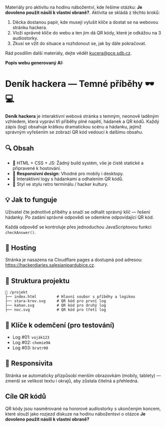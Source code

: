 Materiály pro aktivitu na hodinu nábožentví, kde řešíme otázku: **Je dovoleno použít násilí k vlastní obraně?**. Aktivita se skládá z těchto kroků:

1. Děcka dostanou papír, kde musejí vylušit klíče a dostat se na webovou stránku hackera.
2. Vloží správné klíče do webu a ten jim dá QR kódy, které je odkážou na 3 audiostorky.
3. Zkusí se vžít do situace a rozhdonout se, jak by dále pokračovat.

Rád posdílím další materiály, dejte vědět kucera@pce.sdb.cz.


**Popis webu generovaný AI:**

# Deník hackera — Temné příběhy 🕶️💻

**Deník hackera** je interaktivní webová stránka s temným, neonově laděným vzhledem, která vypráví tři příběhy plné napětí, hádanek a QR kódů. Každý zápis (log) obsahuje krátkou dramatickou scénu a hádanku, jejímž správným vyřešením se zobrazí QR kód vedoucí k dalšímu obsahu.

## 🔍 Obsah

- 💾 HTML + CSS + JS: Žádný build systém, vše je čistě statické a připravené k hostování.
- 📱 **Responsivní design**: Vhodné pro mobily i desktopy.
- 🔐 Interaktivní logy s hádankami a odhalením QR kódů.
- 🎨 Styl ve stylu retro terminálu / hacker kultury.

## 💡 Jak to funguje

Uživatel čte jednotlivé příběhy a snaží se odhalit správný klíč — řešení hádanky. Po zadání správné odpovědi se odemkne odpovídající QR kód.

Každá odpověď se kontroluje přes jednoduchou JavaScriptovou funkci `checkAnswer()`.

## 🚀 Hosting

Stránka je nasazena na Cloudflare pages a dostupná pod adresou: https://hackerdiaries.salesianipardubice.cz.

## 📁 Struktura projektu

```
📁 /projekt
├── index.html         # Hlavní soubor s příběhy a logikou
├── stara-krev.svg     # QR kód pro první log
├── kahan.svg          # QR kód pro druhý log
├── noc.svg            # QR kód pro třetí log
```

## 🧪 Klíče k odemčení (pro testování)

- Log #01: `voják123`
- Log #02: `chemie9A`
- Log #03: `bratr00`

## 📱 Responsivita

Stránka se automaticky přizpůsobí menším obrazovkám (mobily, tablety) — zmenší se velikost textu i okrajů, aby zůstala čitelná a přehledná.

## Cíle QR kódů

QR kódy jsou nasměrované na hororové audiostorky s ukončeným koncem, které slouží jako rozjezd diskuze na hodinu nábožentsví o otázce  **Je dovoleno použít násilí k vlastní obraně?**